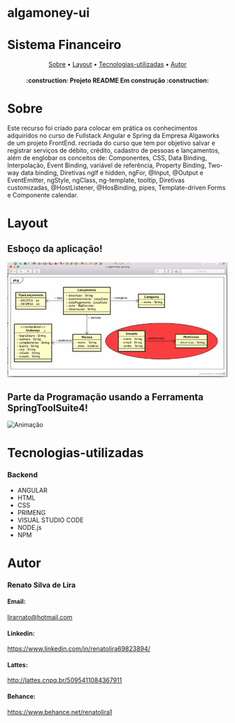 # algamoney-ui

# Sistema Financeiro
<p align="center">
  <a href="#Sobre">Sobre</a> •
  <a href="#Layout">Layout</a> •
  <a href="#Tecnologias-utilizadas">Tecnologias-utilizadas</a> •
  <a href="#Autor">Autor</a>  
 </p>

<h4 align="center">
  :construction: Projeto README Em construção :construction:
</h4>

# Sobre
<p>Este recurso foi criado para colocar em prática os conhecimentos adquiridos no curso de Fullstack Angular e Spring da Empresa Algaworks de um projeto FrontEnd. 
  recriada do curso que tem por objetivo salvar e registrar serviços de débito, crédito, cadastro de pessoas e lançamentos, além de englobar os conceitos de: Componentes, CSS, Data Binding, Interpolação, Event Binding, variável de referência, Property Binding, Two-way data binding, Diretivas nglf e hidden, ngFor, @Input, @Output e EventEmitter, ngStyle, ngClass, ng-template, tooltip, Diretivas customizadas, @HostListener, @HosBinding, pipes, Template-driven Forms e Componente calendar. <p/>
  
  # Layout
 ## Esboço da aplicação!
![imagem](https://github.com/lirarnato/algamoney-api/blob/main/Layout.PNG)
 ## Parte da Programação usando a Ferramenta SpringToolSuite4!
![Animação](https://user-images.githubusercontent.com/71908798/159828008-9685a7ce-e435-4628-848f-c4c3da081572.gif)
 
  # Tecnologias-utilizadas
  <h3>Backend</h3>
  <ul>
  <li>ANGULAR</li>
  <li>HTML</li>
  <li>CSS</li>
  <li>PRIMENG</li>
  <li>VISUAL STUDIO CODE</li>
  <li>NODE.js</li>
  <li>NPM</li>
  </ul>
  
  # Autor  
  <h3>Renato Silva de Lira</h3>
  <h4>Email:</h4>  
 <p><a href="https://outlook.live.com/owa/">lirarnato@hotmail.com</a></p>
 <h4>Linkedin:</h4>  
 <p><a href="https://www.linkedin.com/in/renatolira69823894/">https://www.linkedin.com/in/renatolira69823894/</a></p>
  <h4>Lattes:</h4>  
 <p><a href="http://lattes.cnpq.br/5095411084367911">http://lattes.cnpq.br/5095411084367911</a></p> 
 <h4>Behance:</h4>  
 <p><a href="https://www.behance.net/renatolira1"</a>https://www.behance.net/renatolira1</p> 
